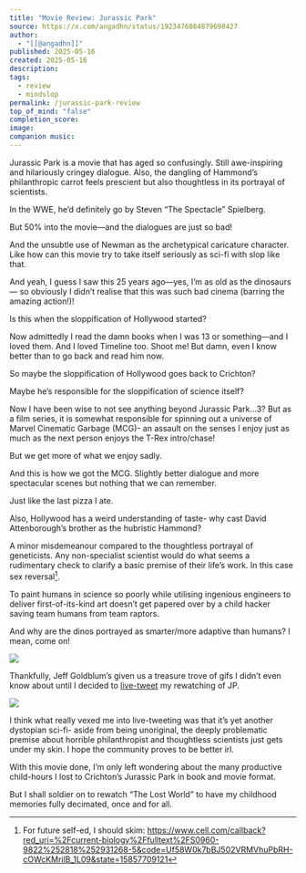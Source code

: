 ```yaml
---
title: "Movie Review: Jurassic Park"
source: https://x.com/angadhn/status/1923476864879698427
author:
  - "[[@angadhn]]"
published: 2025-05-16
created: 2025-05-16
description: 
tags:
  - review
  - mindslop
permalink: /jurassic-park-review
top_of_mind: "false"
completion_score: 
image: 
companion music:
---
```

Jurassic Park is a movie that has aged so confusingly. Still awe-inspiring and hilariously cringey dialogue. Also, the dangling of Hammond’s philanthropic carrot feels prescient but also thoughtless in its portrayal of scientists.

In the WWE, he’d definitely go by Steven “The Spectacle” Spielberg.

But 50% into the movie—and the dialogues are just so bad!

And the unsubtle use of Newman as the archetypical caricature character. Like how can this movie try to take itself seriously as sci-fi with slop like that.

And yeah, I guess I saw this 25 years ago—yes, I’m as old as the dinosaurs— so obviously I didn’t realise that this was such bad cinema (barring the amazing action!)!

Is this when the sloppification of Hollywood started?

Now admittedly I read the damn books when I was 13 or something—and I loved them. And I loved Timeline too. Shoot me! But damn, even I know better than to go back and read him now.

So maybe the sloppification of Hollywood goes back to Crichton?

Maybe he’s responsible for the sloppification of science itself?

Now I have been wise to not see anything beyond Jurassic Park…3? But as a film series, it is somewhat responsible for spinning out a universe of Marvel Cinematic Garbage (MCG)- an assault on the senses I enjoy just as much as the next person enjoys the T-Rex intro/chase!

But we get more of what we enjoy sadly.

And this is how we got the MCG. Slightly better dialogue and more spectacular scenes but nothing that we can remember.

Just like the last pizza I ate.

Also, Hollywood has a weird understanding of taste- why cast David Attenborough’s brother as the hubristic Hammond?

A minor misdemeanour compared to the thoughtless portrayal of geneticists. Any non-specialist scientist would do what seems a rudimentary check to clarify a basic premise of their life’s work. In this case sex reversal[^1].

To paint humans in science so poorly while utilising ingenious engineers to deliver first-of-its-kind art doesn’t get papered over by a child hacker saving team humans from team raptors.

And why are the dinos portrayed as smarter/more adaptive than humans? I mean, come on!

![](https://media2.giphy.com/media/n3CY3uu70L2f3KrciA/giphy.gif?cid=6c09b952ax3x9am13k2my3o0jlaj43psmjkjqs3p0xj3z52e&ep=v1_internal_gif_by_id&rid=giphy.gif&ct=g)

Thankfully, Jeff Goldblum’s given us a treasure trove of gifs I didn’t even know about until I decided to [live-tweet](https://x.com/angadhn/status/1923452612453560732) my rewatching of JP.

![](https://media1.tenor.com/m/lt3lDXvsGbkAAAAd/jurassic.gif)

I think what really vexed me into live-tweeting was that it’s yet another dystopian sci-fi- aside from being unoriginal, the deeply problematic premise about horrible philanthropist and thoughtless scientists just gets under my skin. I hope the community proves to be better irl.

With this movie done, I’m only left wondering about the many productive child-hours I lost to Crichton’s Jurassic Park in book and movie format.

But I shall soldier on to rewatch “The Lost World” to have my childhood memories fully decimated, once and for all.

[^1]: For future self-ed, I should skim: https://www.cell.com/callback?red_uri=%2Fcurrent-biology%2Ffulltext%2FS0960-9822%252818%252931268-5&code=Uf58W0k7bBJ502VRMVhuPbRH-cOWcKMrilB_1L09&state=15857709121

